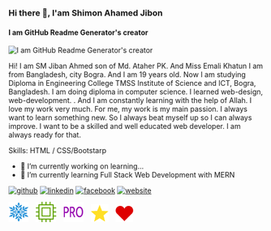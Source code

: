 ### Hi there 👋, I'am Shimon Ahamed Jibon
#### I am GitHub Readme Generator's creator
![I am GitHub Readme Generator's creator](https://media.licdn.com/dms/image/D5616AQGOKyLavBpIPw/profile-displaybackgroundimage-shrink_350_1400/0/1705332758809?e=1710979200&v=beta&t=ORGcnIwPDGqxEPJ7K4Mwcqy10WG_dpa3nGED2Xf8kXs)

Hi! I am SM Jiban Ahmed son of Md. Ataher PK. And Miss Emali Khatun I am from Bangladesh, city Bogra. And I am 19 years old. Now I am studying Diploma in Engineering College TMSS Institute of Science and ICT, Bogra, Bangladesh. I am doing diploma in computer science. I learned web-design, web-development. . And I am constantly learning with the help of Allah. I love my work very much. For me, my work is my main passion. I always want to learn something new. So I always beat myself up so I can always improve. I want to be a skilled and well educated web developer. I am always ready for that.

Skills: HTML / CSS/Bootstarp

- 🔭 I’m currently working on learning... 
- 🌱 I’m currently learning Full Stack Web Development with MERN 


[<img src='https://cdn.jsdelivr.net/npm/simple-icons@3.0.1/icons/github.svg' alt='github' height='40'>](https://github.com/https://github.com/shimonahamed)  [<img src='https://cdn.jsdelivr.net/npm/simple-icons@3.0.1/icons/linkedin.svg' alt='linkedin' height='40'>](https://www.linkedin.com/in/https://www.linkedin.com/in/shimon-ahamed-jibon-463b072a4//)  [<img src='https://cdn.jsdelivr.net/npm/simple-icons@3.0.1/icons/facebook.svg' alt='facebook' height='40'>](https://www.facebook.com/https://www.facebook.com/)  [<img src='https://cdn.jsdelivr.net/npm/simple-icons@3.0.1/icons/icloud.svg' alt='website' height='40'>](https://jibonahamed.000webhostapp.com/index.html)  

<a href='https://archiveprogram.github.com/'><img src='https://raw.githubusercontent.com/acervenky/animated-github-badges/master/assets/acbadge.gif' width='40' height='40'></a> <a href='https://docs.github.com/en/developers'><img src='https://raw.githubusercontent.com/acervenky/animated-github-badges/master/assets/devbadge.gif' width='40' height='40'></a> <a href='https://github.com/pricing'><img src='https://raw.githubusercontent.com/acervenky/animated-github-badges/master/assets/pro.gif' width='40' height='40'></a> <a href='https://stars.github.com/'><img src='https://raw.githubusercontent.com/acervenky/animated-github-badges/master/assets/starbadge.gif' width='35' height='35'></a> <a href='https://docs.github.com/en/github/supporting-the-open-source-community-with-github-sponsors'><img src='https://raw.githubusercontent.com/acervenky/animated-github-badges/master/assets/sponsorbadge.gif' width='35' height='35'></a> 

